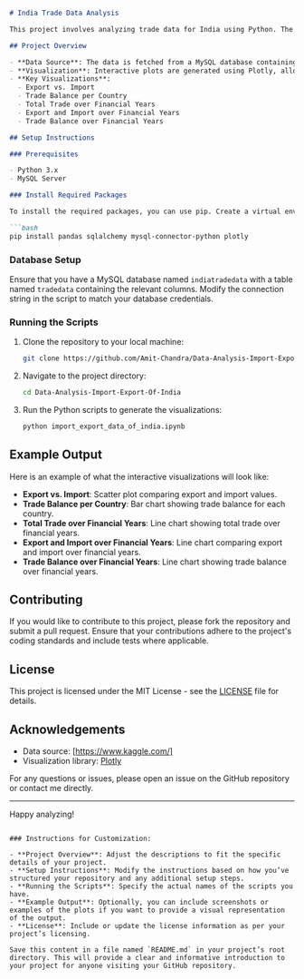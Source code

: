 ```markdown
# India Trade Data Analysis

This project involves analyzing trade data for India using Python. The analysis includes visualizations of export and import data, trade balance, and total trade over financial years. Interactive plots are created using Plotly for a better understanding of the data.

## Project Overview

- **Data Source**: The data is fetched from a MySQL database containing trade data.(Taken from Kaggle)
- **Visualization**: Interactive plots are generated using Plotly, allowing users to filter data by specific financial years.
- **Key Visualizations**:
  - Export vs. Import
  - Trade Balance per Country
  - Total Trade over Financial Years
  - Export and Import over Financial Years
  - Trade Balance over Financial Years

## Setup Instructions

### Prerequisites

- Python 3.x
- MySQL Server

### Install Required Packages

To install the required packages, you can use pip. Create a virtual environment (optional but recommended) and then run:

```bash
pip install pandas sqlalchemy mysql-connector-python plotly
```

### Database Setup

Ensure that you have a MySQL database named `indiatradedata` with a table named `tradedata` containing the relevant columns. Modify the connection string in the script to match your database credentials.

### Running the Scripts

1. Clone the repository to your local machine:

   ```bash
   git clone https://github.com/Amit-Chandra/Data-Analysis-Import-Export-Of-India.git
   ```

2. Navigate to the project directory:

   ```bash
   cd Data-Analysis-Import-Export-Of-India
   ```

3. Run the Python scripts to generate the visualizations:

   ```bash
   python import_export_data_of_india.ipynb
   ```


## Example Output

Here is an example of what the interactive visualizations will look like:

- **Export vs. Import**: Scatter plot comparing export and import values.
- **Trade Balance per Country**: Bar chart showing trade balance for each country.
- **Total Trade over Financial Years**: Line chart showing total trade over financial years.
- **Export and Import over Financial Years**: Line chart comparing export and import over financial years.
- **Trade Balance over Financial Years**: Line chart showing trade balance over financial years.

## Contributing

If you would like to contribute to this project, please fork the repository and submit a pull request. Ensure that your contributions adhere to the project's coding standards and include tests where applicable.

## License

This project is licensed under the MIT License - see the [LICENSE](LICENSE) file for details.

## Acknowledgements

- Data source: [https://www.kaggle.com/]
- Visualization library: [Plotly](https://plotly.com)

For any questions or issues, please open an issue on the GitHub repository or contact me directly.

---

Happy analyzing!
```

### Instructions for Customization:

- **Project Overview**: Adjust the descriptions to fit the specific details of your project.
- **Setup Instructions**: Modify the instructions based on how you’ve structured your repository and any additional setup steps.
- **Running the Scripts**: Specify the actual names of the scripts you have.
- **Example Output**: Optionally, you can include screenshots or examples of the plots if you want to provide a visual representation of the output.
- **License**: Include or update the license information as per your project’s licensing.

Save this content in a file named `README.md` in your project’s root directory. This will provide a clear and informative introduction to your project for anyone visiting your GitHub repository.
